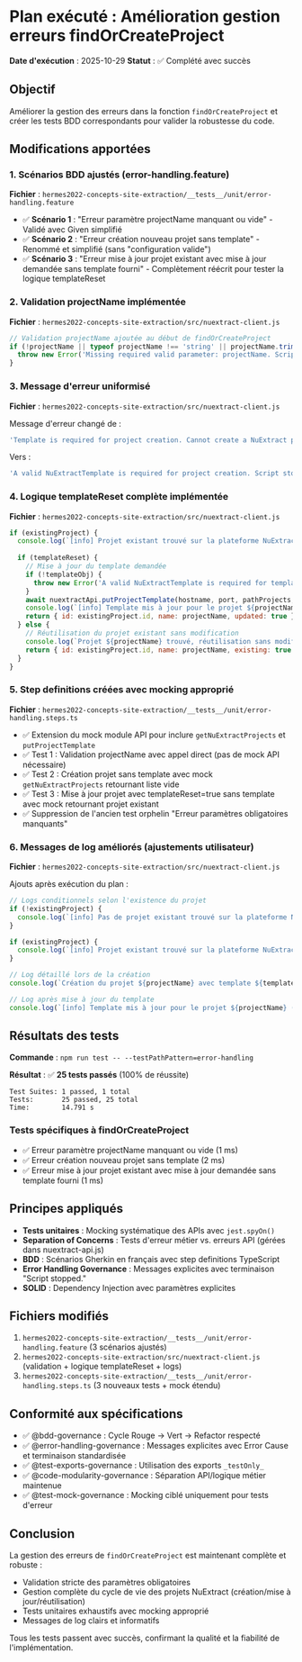 # Plan exécuté : Amélioration gestion erreurs findOrCreateProject

**Date d'exécution** : 2025-10-29
**Statut** : ✅ Complété avec succès

## Objectif

Améliorer la gestion des erreurs dans la fonction `findOrCreateProject` et créer les tests BDD correspondants pour valider la robustesse du code.

## Modifications apportées

### 1. Scénarios BDD ajustés (error-handling.feature)

**Fichier** : `hermes2022-concepts-site-extraction/__tests__/unit/error-handling.feature`

- ✅ **Scénario 1** : "Erreur paramètre projectName manquant ou vide" - Validé avec Given simplifié
- ✅ **Scénario 2** : "Erreur création nouveau projet sans template" - Renommé et simplifié (sans "configuration valide")
- ✅ **Scénario 3** : "Erreur mise à jour projet existant avec mise à jour demandée sans template fourni" - Complètement réécrit pour tester la logique templateReset

### 2. Validation projectName implémentée

**Fichier** : `hermes2022-concepts-site-extraction/src/nuextract-client.js`

```javascript
// Validation projectName ajoutée au début de findOrCreateProject
if (!projectName || typeof projectName !== 'string' || projectName.trim() === '') {
  throw new Error('Missing required valid parameter: projectName. Script stopped.');
}
```

### 3. Message d'erreur uniformisé

**Fichier** : `hermes2022-concepts-site-extraction/src/nuextract-client.js`

Message d'erreur changé de :
```javascript
'Template is required for project creation. Cannot create a NuExtract project without a template.'
```

Vers :
```javascript
'A valid NuExtractTemplate is required for project creation. Script stopped.'
```

### 4. Logique templateReset complète implémentée

**Fichier** : `hermes2022-concepts-site-extraction/src/nuextract-client.js`

```javascript
if (existingProject) {
  console.log(`[info] Projet existant trouvé sur la plateforme NuExtract : ${projectName} (id: ${existingProject.id})`);
  
  if (templateReset) {
    // Mise à jour du template demandée
    if (!templateObj) {
      throw new Error('A valid NuExtractTemplate is required for template update. Script stopped.');
    }
    await nuextractApi.putProjectTemplate(hostname, port, pathProjects, apiKey, existingProject.id, templateObj);
    console.log(`[info] Template mis à jour pour le projet ${projectName} (id: ${existingProject.id})`);
    return { id: existingProject.id, name: projectName, updated: true };
  } else {
    // Réutilisation du projet existant sans modification
    console.log(`Projet ${projectName} trouvé, réutilisation sans modification`);
    return { id: existingProject.id, name: projectName, existing: true };
  }
}
```

### 5. Step definitions créées avec mocking approprié

**Fichier** : `hermes2022-concepts-site-extraction/__tests__/unit/error-handling.steps.ts`

- ✅ Extension du mock module API pour inclure `getNuExtractProjects` et `putProjectTemplate`
- ✅ Test 1 : Validation projectName avec appel direct (pas de mock API nécessaire)
- ✅ Test 2 : Création projet sans template avec mock `getNuExtractProjects` retournant liste vide
- ✅ Test 3 : Mise à jour projet avec templateReset=true sans template avec mock retournant projet existant
- ✅ Suppression de l'ancien test orphelin "Erreur paramètres obligatoires manquants"

### 6. Messages de log améliorés (ajustements utilisateur)

**Fichier** : `hermes2022-concepts-site-extraction/src/nuextract-client.js`

Ajouts après exécution du plan :
```javascript
// Logs conditionnels selon l'existence du projet
if (!existingProject) {
  console.log(`[info] Pas de projet existant trouvé sur la plateforme NuExtract : ${projectName}`);
}

if (existingProject) {
  console.log(`[info] Projet existant trouvé sur la plateforme NuExtract : ${projectName} (id: ${existingProject.id})`);
}

// Log détaillé lors de la création
console.log(`Création du projet ${projectName} avec template ${templateObj}`);

// Log après mise à jour du template
console.log(`[info] Template mis à jour pour le projet ${projectName} (id: ${existingProject.id})`);
```

## Résultats des tests

**Commande** : `npm run test -- --testPathPattern=error-handling`

**Résultat** : ✅ **25 tests passés** (100% de réussite)

```
Test Suites: 1 passed, 1 total
Tests:       25 passed, 25 total
Time:        14.791 s
```

### Tests spécifiques à findOrCreateProject

- ✅ Erreur paramètre projectName manquant ou vide (1 ms)
- ✅ Erreur création nouveau projet sans template (2 ms)
- ✅ Erreur mise à jour projet existant avec mise à jour demandée sans template fourni (1 ms)

## Principes appliqués

- **Tests unitaires** : Mocking systématique des APIs avec `jest.spyOn()`
- **Separation of Concerns** : Tests d'erreur métier vs. erreurs API (gérées dans nuextract-api.js)
- **BDD** : Scénarios Gherkin en français avec step definitions TypeScript
- **Error Handling Governance** : Messages explicites avec terminaison "Script stopped."
- **SOLID** : Dependency Injection avec paramètres explicites

## Fichiers modifiés

1. `hermes2022-concepts-site-extraction/__tests__/unit/error-handling.feature` (3 scénarios ajustés)
2. `hermes2022-concepts-site-extraction/src/nuextract-client.js` (validation + logique templateReset + logs)
3. `hermes2022-concepts-site-extraction/__tests__/unit/error-handling.steps.ts` (3 nouveaux tests + mock étendu)

## Conformité aux spécifications

- ✅ @bdd-governance : Cycle Rouge → Vert → Refactor respecté
- ✅ @error-handling-governance : Messages explicites avec Error Cause et terminaison standardisée
- ✅ @test-exports-governance : Utilisation des exports `_testOnly_`
- ✅ @code-modularity-governance : Séparation API/logique métier maintenue
- ✅ @test-mock-governance : Mocking ciblé uniquement pour tests d'erreur

## Conclusion

La gestion des erreurs de `findOrCreateProject` est maintenant complète et robuste :
- Validation stricte des paramètres obligatoires
- Gestion complète du cycle de vie des projets NuExtract (création/mise à jour/réutilisation)
- Tests unitaires exhaustifs avec mocking approprié
- Messages de log clairs et informatifs

Tous les tests passent avec succès, confirmant la qualité et la fiabilité de l'implémentation.

